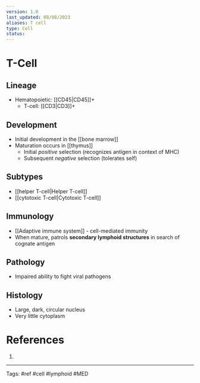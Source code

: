 ```yaml
---
version: 1.0
last_updated: 08/08/2023
aliases: T cell
type: Cell
status: 
---
```


# T-Cell

## Lineage
- Hematopoietic: [[CD45|CD45]]+ 
	- T-cell: [[CD3|CD3]]+ 
## Development
- Initial development in the [[bone marrow]]
- Maturation occurs in [[thymus]]
	- Initial _positive_ selection (recognizes antigen in context of MHC)
	- Subsequent _negative_ selection (tolerates self)
## Subtypes
- [[helper T-cell|Helper T-cell]]
- [[cytotoxic T-cell|Cytotoxic T-cell]]
## Immunology
- [[Adaptive immune system]] - cell-mediated immunity
- When mature, patrols **secondary lymphoid structures** in search of cognate antigen
## Pathology
- Impaired ability to fight viral pathogens
## Histology
- Large, dark, circular nucleus
- Very little cytoplasm

# References
1. 

---
Tags: #ref #cell #lymphoid #MED